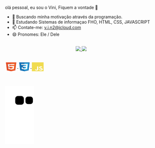 olá pessoal, eu sou o Vini, Fiquem a vontade 👋

- 🔭 Buscando minha motivação através da programação.
- 🌱 Estudando Sistemas de informaçao FHO, HTML, CSS, JAVASCRIPT
- 📫 Contate-me: v.i.n2@icloud.com
- 😄 Pronomes: Ele / Dele
<br><br>
<div align="center">
  <a href="https://github.com/Relapso">
  <img height="160em" src="https://github-readme-stats.vercel.app/api?username=Relapso&show_icons=true&theme=dracula&include_all_commits=true&count_private=true"/>
  <img height="160em" src="https://github-readme-stats.vercel.app/api/top-langs/?username=Relapso&layout=compact&langs_count=7&theme=dracula"/>
</div>
 <br><br>
<div>
   <img align="center" alt="Rafa-HTML" height="30" width="40" src="https://raw.githubusercontent.com/devicons/devicon/master/icons/html5/html5-original.svg">
   <img align="center" alt="Rafa-CSS" height="30" width="40" src="https://raw.githubusercontent.com/devicons/devicon/master/icons/css3/css3-original.svg">
   <img align="center" alt="Rafa-Js" height="30" width="40" src="https://raw.githubusercontent.com/devicons/devicon/master/icons/javascript/javascript-plain.svg">
</div>
 <br><br>
<div>
   
 ![Snake animation](https://github.com/Relapso/Relapso/blob/output/github-contribution-grid-snake.svg)
  
 </div>

  
  
 
  
  
